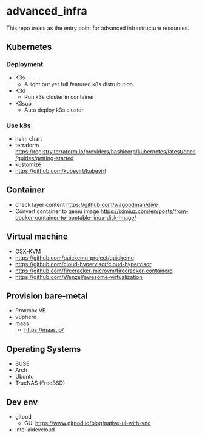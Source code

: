 # advanced_infra

This repo treats as the entry point for advanced infrastructure resources.



## Kubernetes

### Deployment

- K3s  
    - A light but yet full featured k8s distrubution.
- K3d   
    - Run k3s cluster in container
- K3sup 
    - Auto deploy k3s cluster

### Use k8s

- helm chart
- terraform
https://registry.terraform.io/providers/hashicorp/kubernetes/latest/docs/guides/getting-started
- kustomize
- https://github.com/kubevirt/kubevirt

## Container
- check layer content
    https://github.com/wagoodman/dive
- Convert container to qemu image
    https://iximiuz.com/en/posts/from-docker-container-to-bootable-linux-disk-image/


## Virtual machine

- OSX-KVM
- https://github.com/quickemu-project/quickemu
- https://github.com/cloud-hypervisor/cloud-hypervisor
- https://github.com/firecracker-microvm/firecracker-containerd
- https://github.com/Wenzel/awesome-virtualization

## Provision bare-metal
- Proxmox VE
- vSphere
- maas
    - https://maas.io/



## Operating Systems
- SUSE
- Arch
- Ubuntu
- TrueNAS (FreeBSD)


## Dev env
- gitpod
    - GUI https://www.gitpod.io/blog/native-ui-with-vnc
- intel aidevcloud


